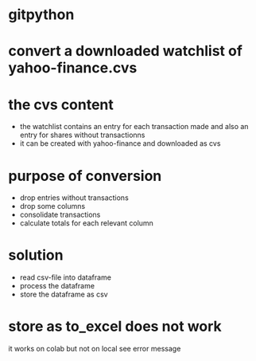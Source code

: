 # gitpython

# convert a downloaded watchlist of yahoo-finance.cvs
# the cvs content
- the watchlist contains an entry for each transaction made
and also an entry for shares without transactionns
-  it can be created with yahoo-finance and downloaded as cvs
# purpose of conversion
- drop entries without transactions
- drop some columns
- consolidate transactions
- calculate totals for each relevant column
# solution
- read csv-file into dataframe
- process the dataframe
- store the dataframe as csv
# store as to_excel does not work
it works on colab but not on local 
see error message
